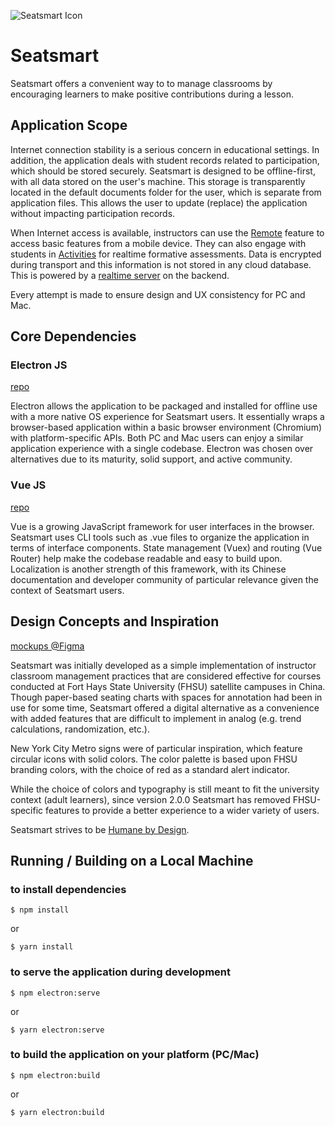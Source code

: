 ![Seatsmart Icon](https://seatsmart.vercel.app/img/logo.b38f8b88.svg)

# Seatsmart
Seatsmart offers a convenient way to to manage classrooms by encouraging learners to make positive contributions during a lesson.  

## Application Scope
Internet connection stability is a serious concern in educational settings.  In addition,
the application deals with student records related to participation, which
should be stored securely.  Seatsmart is designed to be offline-first, with all
data stored on the user's machine.  This storage is transparently located in the
default documents folder for the user, which is separate from application files.  This
allows the user to update (replace) the application without impacting participation records.

When Internet access is available, instructors can use the
[Remote](https://github.com/thaddeusm/seatsmart-remote) feature to
access basic features from a mobile device.  They can also engage with students
in [Activities](https://github.com/thaddeusm/seatsmart-activities) for
realtime formative assessments.  Data is encrypted during transport
and this information is not stored in any cloud database.  This is powered by a
[realtime server](https://github.com/thaddeusm/seatsmart-remote-server) on the backend.

Every attempt is made to ensure design and UX consistency for PC and Mac.

## Core Dependencies
### Electron JS
[repo](https://github.com/electron/electron)

Electron allows the application to be packaged and installed for offline use with a
more native OS experience for Seatsmart users.  It essentially wraps a browser-based
application within a basic browser environment (Chromium) with platform-specific
APIs.  Both PC and Mac users can enjoy a similar application experience with a single
codebase.  Electron was chosen over alternatives due to its maturity, solid support,
and active community.

### Vue JS
[repo](https://github.com/vuejs/vue)

Vue is a growing JavaScript framework for user interfaces in the browser.  Seatsmart
uses CLI tools such as .vue files to organize the application in terms of interface
components.  State management (Vuex) and routing (Vue Router) help make the codebase
readable and easy to build upon.  Localization is another strength of this framework,
with its Chinese documentation and developer community of particular relevance given
the context of Seatsmart users.

## Design Concepts and Inspiration
[mockups @Figma](https://www.figma.com/file/OxI3WKOFswThYuEfOR6UaV7V/Seatsmart)

Seatsmart was initially developed as a simple implementation of instructor classroom management
practices that are considered effective for courses conducted at Fort Hays State University (FHSU) satellite campuses in China.  Though paper-based seating charts with spaces for annotation had been in use for
some time, Seatsmart
offered a digital alternative as a convenience with added features that are
difficult to implement in analog (e.g. trend calculations, randomization, etc.).  

New York City Metro signs were of particular inspiration, which feature circular icons
with solid colors.  The color palette is based upon FHSU branding colors, with the choice
of red as a standard alert indicator.

While the choice of colors and typography is still meant to fit the university context (adult learners), since version 2.0.0 Seatsmart has removed FHSU-specific features to provide a better experience to a wider variety of users.

Seatsmart strives to be [Humane by Design](https://humanebydesign.com).

## Running / Building on a Local Machine
### to install dependencies
```
$ npm install
```
or
```
$ yarn install
```

### to serve the application during development
```
$ npm electron:serve
```
or
```
$ yarn electron:serve
```

### to build the application on your platform (PC/Mac)
```
$ npm electron:build
```
or
```
$ yarn electron:build
```
